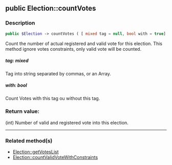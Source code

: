 ## public Election::countVotes

### Description    

```php
public $Election -> countVotes ( [ mixed tag = null, bool with = true] ) : int
```

Count the number of actual registered and valid vote for this election. This method ignore votes constraints, only valid vote will be counted.
    

##### **tag:** *mixed*   
Tag into string separated by commas, or an Array.    


##### **with:** *bool*   
Count Votes with this tag ou without this tag.    


### Return value:   

(int) Number of valid and registered vote into this election.


---------------------------------------

### Related method(s)      

* [Election::getVotesList](../Election%20Class/public%20Election--getVotesList.md)    
* [Election::countValidVoteWithConstraints](../Election%20Class/public%20Election--countValidVoteWithConstraints.md)    
